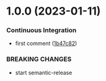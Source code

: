 # 1.0.0 (2023-01-11)


### Continuous Integration

* first comment ([1b47c82](https://github.com/BondarenkoAlex/ui-const-test-2/commit/1b47c82ea091414ee310f0be91179c2bb43122d9))


### BREAKING CHANGES

* start semantic-release
